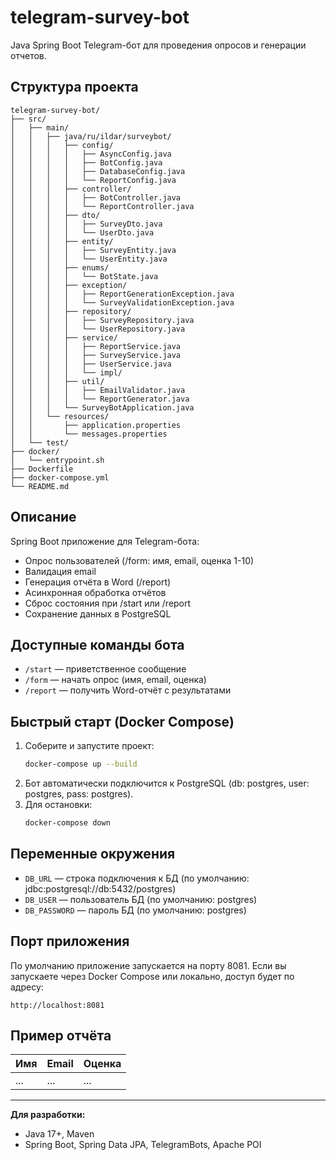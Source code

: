 # telegram-survey-bot

Java Spring Boot Telegram-бот для проведения опросов и генерации отчетов.

## Структура проекта

```
telegram-survey-bot/
├── src/
│   ├── main/
│   │   ├── java/ru/ildar/surveybot/
│   │   │   ├── config/
│   │   │   │   ├── AsyncConfig.java
│   │   │   │   ├── BotConfig.java
│   │   │   │   ├── DatabaseConfig.java
│   │   │   │   └── ReportConfig.java
│   │   │   ├── controller/
│   │   │   │   ├── BotController.java
│   │   │   │   └── ReportController.java
│   │   │   ├── dto/
│   │   │   │   ├── SurveyDto.java
│   │   │   │   └── UserDto.java
│   │   │   ├── entity/
│   │   │   │   ├── SurveyEntity.java
│   │   │   │   └── UserEntity.java
│   │   │   ├── enums/
│   │   │   │   └── BotState.java
│   │   │   ├── exception/
│   │   │   │   ├── ReportGenerationException.java
│   │   │   │   └── SurveyValidationException.java
│   │   │   ├── repository/
│   │   │   │   ├── SurveyRepository.java
│   │   │   │   └── UserRepository.java
│   │   │   ├── service/
│   │   │   │   ├── ReportService.java
│   │   │   │   ├── SurveyService.java
│   │   │   │   ├── UserService.java
│   │   │   │   └── impl/
│   │   │   ├── util/
│   │   │   │   ├── EmailValidator.java
│   │   │   │   └── ReportGenerator.java
│   │   │   └── SurveyBotApplication.java
│   │   └── resources/
│   │       ├── application.properties
│   │       └── messages.properties
│   └── test/
├── docker/
│   └── entrypoint.sh
├── Dockerfile
├── docker-compose.yml
└── README.md
```

## Описание
Spring Boot приложение для Telegram-бота:
- Опрос пользователей (/form: имя, email, оценка 1-10)
- Валидация email
- Генерация отчёта в Word (/report)
- Асинхронная обработка отчётов
- Сброс состояния при /start или /report
- Сохранение данных в PostgreSQL

## Доступные команды бота
- `/start` — приветственное сообщение
- `/form` — начать опрос (имя, email, оценка)
- `/report` — получить Word-отчёт с результатами

## Быстрый старт (Docker Compose)
1. Соберите и запустите проект:
   ```bash
   docker-compose up --build
   ```
2. Бот автоматически подключится к PostgreSQL (db: postgres, user: postgres, pass: postgres).
3. Для остановки:
   ```bash
   docker-compose down
   ```

## Переменные окружения
- `DB_URL` — строка подключения к БД (по умолчанию: jdbc:postgresql://db:5432/postgres)
- `DB_USER` — пользователь БД (по умолчанию: postgres)
- `DB_PASSWORD` — пароль БД (по умолчанию: postgres)

## Порт приложения

По умолчанию приложение запускается на порту 8081. Если вы запускаете через Docker Compose или локально, доступ будет по адресу:

    http://localhost:8081

## Пример отчёта
| Имя | Email | Оценка |
|-----|-------|--------|
| ... | ...   | ...    |

---

**Для разработки:**
- Java 17+, Maven
- Spring Boot, Spring Data JPA, TelegramBots, Apache POI
